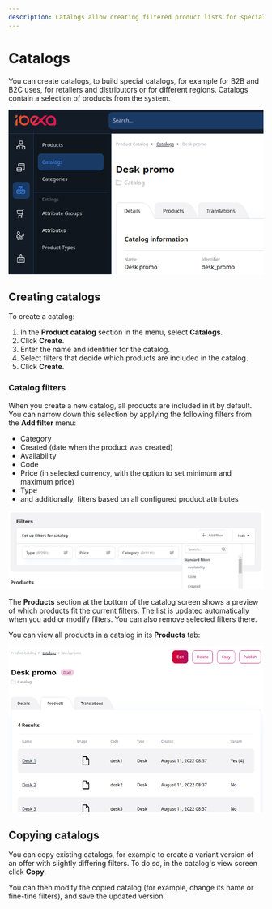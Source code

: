 ```yaml
---
description: Catalogs allow creating filtered product lists for special purposes, for example, for B2B and B2C uses, for retailers and distributors or for different regions.
---
```


# Catalogs

You can create catalogs, to build special catalogs, for example for B2B and B2C uses,
for retailers and distributors or for different regions.
Catalogs contain a selection of products from the system.

![Catalog menu with a sample catalog](img/catalog.png)

## Creating catalogs

To create a catalog:

1. In the **Product catalog** section in the menu, select **Catalogs**.
2. Click **Create**.
3. Enter the name and identifier for the catalog.
4. Select filters that decide which products are included in the catalog.
5. Click **Create**.

### Catalog filters

When you create a new catalog, all products are included in it by default.
You can narrow down this selection by applying the following filters from the **Add filter** menu:

- Category
- Created (date when the product was created)
- Availability
- Code
- Price (in selected currency, with the option to set minimum and maximum price)
- Type
- and additionally, filters based on all configured product attributes

![Adding filters to catalog](img/catalogs_filters.png)

The **Products** section at the bottom of the catalog screen shows a preview of which products fit the current filters.
The list is updated automatically when you add or modify filters.
You can also remove selected filters there.

You can view all products in a catalog in its **Products** tab:

![List of products in a catalog](img/catalogs_product_list.png)

## Copying catalogs

You can copy existing catalogs, for example to create a variant version of an offer with slightly differing filters.
To do so, in the catalog's view screen click **Copy**.

You can then modify the copied catalog (for example, change its name or fine-tine filters), and save the updated version.
